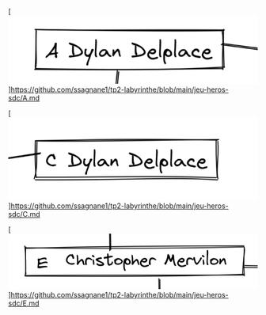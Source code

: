 [![image A](../images/A.png)]https://github.com/ssagnane1/tp2-labyrinthe/blob/main/jeu-heros-sdc/A.md

[![image C](../images/C.png)]https://github.com/ssagnane1/tp2-labyrinthe/blob/main/jeu-heros-sdc/C.md

[![image E](../images/E.png)]https://github.com/ssagnane1/tp2-labyrinthe/blob/main/jeu-heros-sdc/E.md
